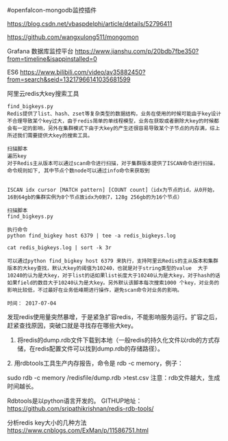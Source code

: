 #openfalcon-mongodb监控插件

https://blog.csdn.net/vbaspdelphi/article/details/52796411

https://github.com/wangxulong511/mongomon

Grafana 数据库监控平台
https://www.jianshu.com/p/20bdb7fbe350?from=timeline&isappinstalled=0

ES6
https://www.bilibili.com/video/av35882450?from=search&seid=13217966141035681599

 阿里云redis大key搜索工具 
```
find_bigkeys.py  
Redis提供了list、hash、zset等复杂类型的数据结构，业务在使用的时候可能由于key设计不合理导致某个key过大，由于redis简单的单线程模型，业务在获取或者删除大key的时候都会有一定的影响，另外在集群模式下由于大key的产生还很容易导致某个子节点的内存满，综上所述我们需要提供大key的搜索工具。

扫描脚本
遍历key
对于Redis主从版本可以通过scan命令进行扫描，对于集群版本提供了ISCAN命令进行扫描，命令规则如下, 其中节点个数node可以通过info命令来获取到


ISCAN idx cursor [MATCH pattern] [COUNT count]（idx为节点的id，从0开始，16到64gb的集群实例为8个节点故idx为0到7，128g 256gb的为16个节点）

扫描脚本
find_bigkeys.py 

执行命令
python find_bigkey host 6379 | tee -a redis_bigkeys.log

cat redis_bigkeys.log | sort -k 3r

可以通过python find_bigkey host 6379 来执行，支持阿里云Redis的主从版本和集群版本的大key查找，默认大key的阈值为10240，也就是对于string类型的value  大于10240的认为是大key，对于list的话如果list长度大于10240认为是大key，对于hash的话如果field的数目大于10240认为是大key。另外默认该脚本每次搜索1000 个key，对业务的影响比较低，不过最好在业务低峰期进行操作，避免scan命令对业务的影响。

时间： 2017-07-04
```

发现redis使用量突然暴增，于是紧急扩容redis，不能影响服务运行。扩容之后，赶紧查找原因，突破口就是寻找存在哪些大key。

1. 将redis的dump.rdb文件下载到本地（一般redis的持久化文件以rdb的方式存储，在redis配置文件可以找到dump.rdb的存储路径）。

2. 用rdbtools工具生产内存报告，命令是 rdb -c memory，例子：

sudo rdb -c memory  /redisfile/dump.rdb >test.csv
注意：rdb文件越大，生成时间越长。

Rdbtools是以python语言开发的。
GITHUP地址：https://github.com/sripathikrishnan/redis-rdb-tools/

分析redis key大小的几种方法
https://www.cnblogs.com/ExMan/p/11586751.html
